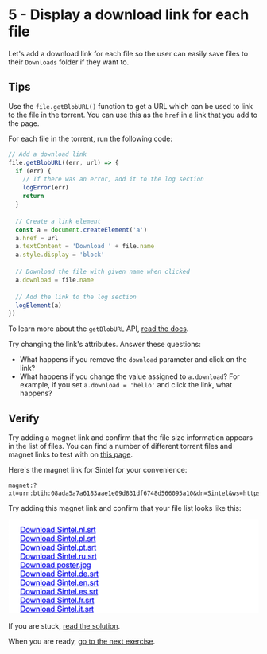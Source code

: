 # 5 - Display a download link for each file

Let's add a download link for each file so the user can easily save files to their `Downloads` folder if they want to.

## Tips

Use the `file.getBlobURL()` function to get a URL which can be used to link to the file in the torrent. You can use this as the `href` in a link that you add to the page.

For each file in the torrent, run the following code:

```js
// Add a download link
file.getBlobURL((err, url) => {
  if (err) {
    // If there was an error, add it to the log section
    logError(err)
    return
  }

  // Create a link element
  const a = document.createElement('a')
  a.href = url
  a.textContent = 'Download ' + file.name
  a.style.display = 'block'

  // Download the file with given name when clicked
  a.download = file.name

  // Add the link to the log section
  logElement(a)
})
```

To learn more about the `getBlobURL` API, [read the docs](https://webtorrent.io/docs).

Try changing the link's attributes. Answer these questions:

- What happens if you remove the `download` parameter and click on the link?
- What happens if you change the value assigned to `a.download`? For example, if you set `a.download = 'hello'` and click the link, what happens?

## Verify

Try adding a magnet link and confirm that the file size information appears in the list of files. You can find a number of different torrent files and magnet links to test with on [this page](https://webtorrent.io/free-torrents).

Here's the magnet link for Sintel for your convenience:

```
magnet:?xt=urn:btih:08ada5a7a6183aae1e09d831df6748d566095a10&dn=Sintel&ws=https%3A%2F%2Fwebtorrent.io%2Ftorrents%2F&xs=https%3A%2F%2Fwebtorrent.io%2Ftorrents%2Fsintel.torrent
```

Try adding this magnet link and confirm that your file list looks like this:

![](05.png)

If you are stuck, [read the solution](https://codepen.io/ferossity/pen/bGVXEjO).

When you are ready, [go to the next exercise](06.md).
